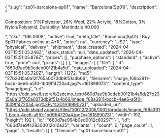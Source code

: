 {
  "slug": "sp01-barcelona-sp01",
  "name": "Barcelona(Sp01)",
  "description": "<p>Composition: 31%Polyester, 26% Wool, 22% Acrylic, 18%Cotton, 3% Nylon/Polyamid, Durability: Martindale 40.000</p>",
  "sku": "08L0008",
  "active": true,
  "meta_title": "Barcelona(Sp01) | Buy Sp01 Fabrics online at A+R",
  "price": null,
  "currency": "USD",
  "type": "physical",
  "delivery": "shipment",
  "date_created": "2024-04-03T15:51:05.248Z",
  "stock_status": null,
  "date_updated": "2024-04-03T15:51:05.876Z",
  "prices": [],
  "purchase_options": {
    "standard": {
      "active": true,
      "price": null,
      "prices": []
    }
  },
  "images": [
    {
      "file": {
        "id": "660d7ae9b3cdeb00121b4a5d",
        "date_uploaded": "2024-04-03T15:51:05.720Z",
        "length": 11272,
        "md5": "27b2315a0a12f765a0073db9f51a4b66",
        "filename": "image_f68a3911-bccb-4ee6-a5f0-1b09ff4720a4.jpg?v=1618990731",
        "content_type": "image/jpeg",
        "url": "https://cdn.swell.store/b2sdemo_test/660d7ae9b3cdeb00121b4a5d/27b2315a0a12f765a0073db9f51a4b66/image_f68a3911-bccb-4ee6-a5f0-1b09ff4720a4.jpg%3Fv%3D1618990731",
        "uploaded_url": "https://cdn.shopify.com/s/files/1/0012/2005/1002/products/image_f68a3911-bccb-4ee6-a5f0-1b09ff4720a4.jpg?v=1618990731",
        "width": 192,
        "height": 192
      },
      "id": "660d7ae964b0ed0012c80297"
    }
  ],
  "id": "660d7ae9f428300012b10e25",
  "variants": {
    "count": 0,
    "page_count": 1,
    "page": 1,
    "results": []
  },
  "filename": "sp01-barcelona-sp01"
}